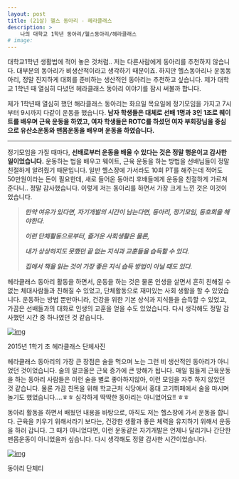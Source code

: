 ```yaml
---
layout: post
title: (21살) 헬스 동아리 - 헤라클래스
description: >
    나의 대학교 1학년 동아리/헬스동아리/헤라클래스
# image: 
---
```

   대학교1학년 생활법에 적어 놓은 것처럼.. 저는 다른사람에게 동아리를 추천하지 않습니다. 대부분의 동아리가 비생산적이라고 생각하기 때문이죠. 하지만 헬스동아리나 운동동아리, 정말 진지하게 대회를 준비하는 생산적인 동아리는 추천하고 싶습니다. 제가 대학교 1학년 때 열심히 다녔던 헤라클래스 동아리 이야기를 잠시 써볼까 합니다.



   제가 1학년때 열심히 했던 해라클래스 동아리는 화요일 목요일에 정기모임을 가지고 7시부터 9시까지 다같이 운동을 했습니다. **남자 학생들은 대체로 선배 1명과 3인 1조로 웨이트를 배우며 근육 운동을 하였고, 여자 학생들은 ROTC를 하셨던 여자 부회장님을 중심으로 유산소운동와 맨몸운동을 배우며 운동을 하였습니다.** 

****

   정기모임을 가질 때마다, **선배로부터 운동을 배울 수 있다는 것은 정말 행운이고 감사한 일이었습니다.** 운동하는 법을 배우고 웨이트, 근육 운동을 하는 방법을 선배님들이 정말 친절하게 알려줬기 때문입니다. 일반 헬스장에 가서라도 10회 PT를 해주는데 적어도 50만원이라는 돈이 필요한데, 새로 들어온 동아리 후배들에게 운동을 친절하게 가르쳐 준다니.. 정말 감사했습니다. 이렇게 저는 동아리를 하면서 가장 크게 느낀 것은 이것이었습니다. 



>  ***만약 여유가 있다면, 자기개발의 시간이 남는다면, 동아리, 정기모임, 동호회을 해야한다.***
>
> ***이런 단체활동으로부터, 즐거운 사회생활은 물론,*** 
>
> ***내가 상상하지도 못했던 끝 없는 지식과 교훈들을 습득할 수 있다.***
>
> ***집에서 책을 읽는 것이 가장 좋은 지식 습득 방법이 아닐 때도 있다.*** 



  헤라클래스 동아리 활동을 하면서, 운동을 하는 것은 물론 인생을 살면서 흔히 친해질 수 없는 체대사람들과 친해질 수 있었고, 단체활동으로 재미있는 사회 생활을 할 수 있었습니다. 운동하는 방법 뿐만아니라, 건강을 위한 기본 상식과 지식들을 습득할 수 있었고, 가끔은 선배들과의 대화로 인생의 교훈을 얻을 수도 있었습니다. 다시 생각해도 정말 감사했던 시간 중 하나였던 것 같습니다.

[![img](https://postfiles.pstatic.net/MjAxOTAzMDFfMTA1/MDAxNTUxNDMwMjg0NjI5._l88rF2ND0vIezMzXEbaP-etzIGhyok1SPwIZO58Zscg.lfhoOkbxX1LK9w19FsaZzssGxcT7NEAtdhWTgiOjycEg.JPEG.sb020518/1431438695946.jpeg?type=w773)](https://blog.naver.com/PostView.nhn?blogId=sb020518&logNo=221477890415&categoryNo=21&parentCategoryNo=0&viewDate=&currentPage=1&postListTopCurrentPage=1&from=postList&userTopListOpen=true&userTopListCount=5&userTopListManageOpen=false&userTopListCurrentPage=1#)

2015년 1학기 초 헤라클래스 단체사진

   헤라클래스 동아리의 가장 큰 장점은 술을 먹으며 노는 그런 비 생산적인 동아리가 아니었던 것이었습니다. 술의 알코올은 근육 증가에 큰 방해가 됩니다. 매일 힘들게 근육운동을 하는 동아리 사람들은 이런 술을 별로 좋아하지않아, 이런 모임을 자주 하지 않았던 것 같습니다. 물론 가끔 친목을 위해 학교근처 식당에서 홍대 고기뷔페에서 술을 마시며 놀기도 했었습니다....ㅎㅎ 심각하게 딱딱한 동아리는 아니었어요!! ㅎㅎ



   동아리 활동을 하면서 배웠던 내용을 바탕으로, 아직도 저는 헬스장에 가서 운동을 합니다. 근육을 키우기 위해서라기 보다는, 건강한 생활과 좋은 체력을 유지하기 위해서 운동을 하러 갑니다.  그 때가 아니었다면, 이런 운동같은 자기개발은 언제나 달리기나 간단한 맨몸운동이 아니었을까 싶습니다. 다시 생각해도 정말 감사한 시간이었습니다.



[![img](https://postfiles.pstatic.net/MjAxOTAzMDFfMjgg/MDAxNTUxNDMwMzE5Mzc3.Tc3ZbgODcS-Luj-X3x0FqEPqf9qoPcErJ8RE2AHLpT8g.CEhwqVFFjBFqf_FNeZNjB0gAg7B2C82NruvcadzvFJkg.JPEG.sb020518/SE-ff47db1d-917f-4cfe-951b-a07aedbc06a4.jpg?type=w773)](https://blog.naver.com/PostView.nhn?blogId=sb020518&logNo=221477890415&categoryNo=21&parentCategoryNo=0&viewDate=&currentPage=1&postListTopCurrentPage=1&from=postList&userTopListOpen=true&userTopListCount=5&userTopListManageOpen=false&userTopListCurrentPage=1#)

동아리 단체티